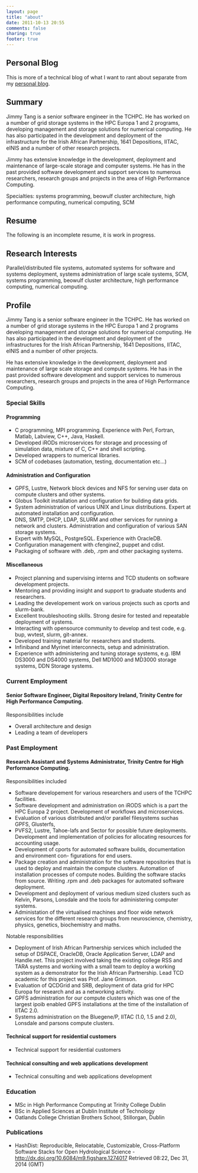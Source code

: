 ```yaml
---
layout: page
title: "about"
date: 2011-10-13 20:55
comments: false
sharing: true
footer: true
---
```


## Personal Blog

This is more of a technical blog of what I want to rant about
separate from my [personal blog](http://www.sgenomics.org/~jtang/).

## Summary

Jimmy Tang is a senior software engineer in the TCHPC. He has worked on a
number of grid storage systems in the HPC Europa 1 and 2 programs, developing
management and storage solutions for numerical computing. He has also
participated in the development and deployment of the infrastructure for the
Irish African Partnership, 1641 Depositions, IITAC, eINIS and a number of other
research projects.

Jimmy has extensive knowledge in the development, deployment and maintenance of
large-scale storage and computer systems. He has in the past provided software
development and support services to numerous researchers, research groups and
projects in the area of High Performance Computing.

Specialties: systems programming, beowulf cluster architecture, high
performance computing, numerical computing, SCM

## Resume

The following is an incomplete resume, it is work in progress.

## Research Interests

Parallel/distributed file systems, automated systems for software and
systems deployment, systems administration of large scale systems, SCM,
systems programming, beowulf cluster architecture, high performance
computing, numerical computing.

## Profile

Jimmy Tang is a senior software engineer in the TCHPC. He has
worked on a number of grid storage systems in the HPC Europa 1 and
2 programs developing management and storage solutions for numerical
computing. He has also participated in the development and deployment of
the infrastructures for the Irish African Partnership, 1641 Depositions,
IITAC, eINIS and a number of other projects.

He has extensive knowledge in the development, deployment and maintenance
of large scale storage and compute systems. He has in the past provided
software development and support services to numerous researchers,
research groups and projects in the area of High Performance Computing.


### Special Skills

#### Programming

* C programming, MPI programming. Experience with Perl, Fortran,
  Matlab, Labview, C++, Java, Haskell.
* Developed iRODs microservices for storage and processing
  of simulation data, mixture of C, C++ and shell scripting.
* Developed wrappers to numerical libraries.
* SCM of codebases (automation, testing, documentation etc...)

#### Administration and Configuration

* GPFS, Lustre, Network block devices and NFS for serving user data on
  compute clusters and other systems.
* Globus Toolkit installation and configuration for building data
  grids.
* System administration of various UNIX and Linux
  distributions. Expert at automated installation and configuration.
* DNS, SMTP, DHCP, LDAP, SLURM and other services for running a
  network and clusters. Administration and configuration of various
  SAN storage systems.
* Expert with MySQL, PostgreSQL. Experience with OracleDB.
* Configuration management with cfengine2, puppet and cdist.
* Packaging of software with .deb, .rpm and other packaging systems.

#### Miscellaneous

* Project planning and supervising interns and TCD students on
  software development projects.
* Mentoring and providing insight and support to graduate students and
  researchers.
* Leading the developement work on various projects such as cports and
  slurm-bank.
* Excellent troubleshooting skills. Strong desire for tested and
  repeatable deployment of systems.
* Interacting with opensource community to develop and test code,
  e.g. bup, wvtest, slurm, git-annex.
* Developed training material for researchers and students.
* Infiniband and Myrinet interconnects, setup and administration.
* Experience with administering and tuning storage systems, e.g. IBM
  DS3000 and DS4000 systems, Dell MD1000 and MD3000 storage systems,
  DDN Storage systems.

### Current Employment

#### Senior Software Engineer, Digital Repository Ireland, Trinity Centre for High Performance Computing.

Responsibilities include

* Overall architecture and design
* Leading a team of developers

### Past Employment

#### Research Assistant and Systems Administrator, Trinity Centre for High Performance Computing.

Responsibilities included

* Software developement for various researchers and users of the TCHPC
  facilities.
* Software development and administration on iRODS which is a part the
  HPC Europa 2 project. Development of workflows and microservices.
* Evaluation of various distributed and/or parallel filesystems suchas
  GPFS, Glusterfs,
* PVFS2, Lustre, Tahoe-lafs and Sector for possible future
  deployments.  Development and implementation of policies for
  allocating resources for accounting usage.
* Development of cports for automated software builds, documentation
  and environment con- figurations for end users.
* Package creation and administration for the software repositories
  that is used to deploy and maintain the compute clusters. Automation
  of installation processes of compute nodes. Building the software
  stacks from source. Writing .rpm and .deb packages for automated
  software deployment.
* Development and deployment of various medium sized clusters such as
  Kelvin, Parsons, Lonsdale and the tools for administering computer
  systems.
* Administation of the virtualised machines and floor wide network
  services for the different research groups from neuroscience,
  chemistry, physics, genetics, biochemistry and maths.

Notable responsibilities

* Deployment of Irish African Partnership services which included the
  setup of DSPACE, OracleDB, Oracle Application Server, LDAP and
  Handle.net. This project involved taking the existing college RSS
  and TARA systems and working with a small team to deploy a working
  system as a demonstrator for the Irish African Partnership. Lead TCD
  academic for this project was Prof. Jane Grimson.
* Evaluation of QCDGrid and SRB, deployment of data grid for HPC
  Europa for research and as a networking activity.
* GPFS administration for our compute clusters which was one of the
  largest ipoib enabled GPFS installations at the time of the
  installation of IITAC 2.0.
* Systems administration on the Bluegene/P, IITAC (1.0, 1.5 and 2.0),
  Lonsdale and parsons compute clusters.

#### Technical support for residential customers

* Technical support for residential customers

#### Technical consulting and web applications development

* Technical consulting and web applications development

### Education

* MSc in High Performance Computing at Trinity College Dublin
* BSc in Applied Sciences at Dublin Institute of Technology
* Oatlands College Christian Brothers School, Stillorgan, Dublin

### Publications

* HashDist: Reproducible, Relocatable, Customizable, Cross-Platform Software Stacks for Open Hydrological Science - http://dx.doi.org/10.6084/m9.figshare.1274017 Retrieved 08:22, Dec 31, 2014 (GMT)

